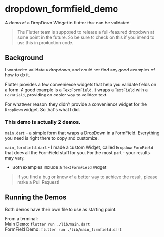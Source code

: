 # dropdown_formfield_demo

A demo of a DropDown Widget in flutter that can be validated.

> The Flutter team is supposed to release a full-featured dropdown at some point in the future.  So be sure to check on this if you intend to use this in production code.

## Background

I wanted to validate a dropdown, and could not find any good examples of how to do it.

Flutter provides a few convenience widgets that help you validate fields on a form. A good example is a `TextFormField`. It wraps a `TextField` with a `FormField`, providing an easier way to validate text.

For whatever reason, they didn't provide a convenience widget for the `DropDown` widget. So that's what I did.

### This demo is actually 2 demos.

`main.dart` - a simple form that wraps a DropDown in a FormField.  Everything you need is right there to copy and customize.

`main_formfield.dart` - I made a custom Widget, called `DropdownFormField` that does all the FormField stuff for you. For the most part - your results may vary.

* Both examples include a `TextFormField` widget


> If you find a bug or know of a better way to achieve the result, please make a Pull Request!

## Running the Demos

Both demos have their own file to use as starting point.  

From a terminal:   
Main Demo: `flutter run ./lib/main.dart`   
FormField Demo: `flutter run ./lib/main_formfield.dart`
